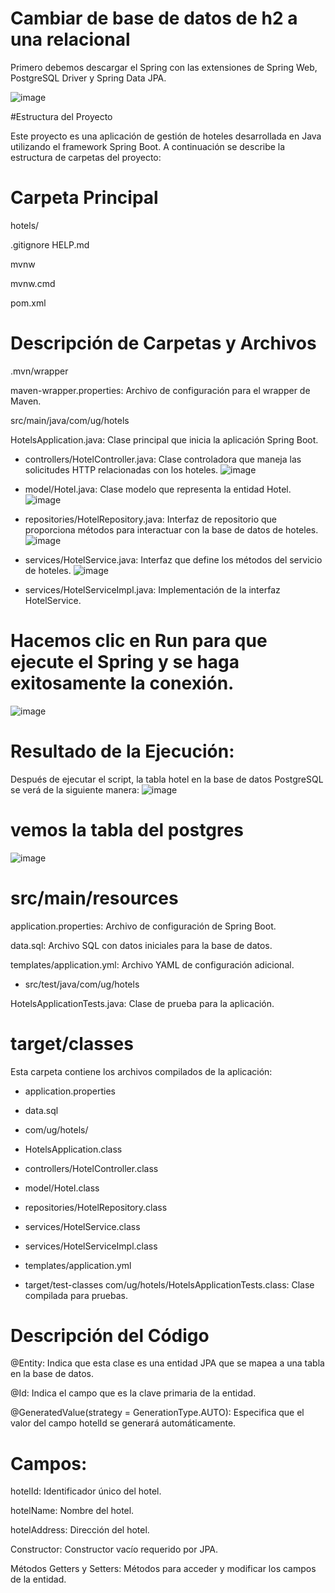 # Cambiar de base de datos de h2 a una relacional
Primero debemos descargar el Spring con las extensiones de Spring Web, PostgreSQL Driver y Spring Data JPA.

![image](https://github.com/Cinthya-banchon/Cambiar-de-base-de-datos-de-h2-a-una-relacional/assets/170268641/4e0ca218-564b-4efc-9c3b-ae161c3c90a2)


#Estructura del Proyecto

Este proyecto es una aplicación de gestión de hoteles desarrollada en Java utilizando el framework Spring Boot. A continuación se describe la estructura de carpetas del proyecto:

# Carpeta Principal

hotels/

.gitignore
HELP.md

mvnw

mvnw.cmd

pom.xml

# Descripción de Carpetas y Archivos

.mvn/wrapper

maven-wrapper.properties: Archivo de configuración para el wrapper de Maven.

src/main/java/com/ug/hotels

HotelsApplication.java: Clase principal que inicia la aplicación Spring Boot.

- controllers/HotelController.java: Clase controladora que maneja las solicitudes HTTP relacionadas con los hoteles.
![image](https://github.com/Wellington-Granados/Cambiar-de-base-de-datos-de-h2-a-una-relacional/assets/170190822/87775243-7b88-4be5-81c3-194daa06d41b)


- model/Hotel.java: Clase modelo que representa la entidad Hotel.
![image](https://github.com/Wellington-Granados/Cambiar-de-base-de-datos-de-h2-a-una-relacional/assets/170190822/902b3eed-fe67-4ba3-8efd-a77cf1070136)


- repositories/HotelRepository.java: Interfaz de repositorio que proporciona métodos para interactuar con la base de datos de hoteles.
![image](https://github.com/Wellington-Granados/Cambiar-de-base-de-datos-de-h2-a-una-relacional/assets/170190822/9e966b72-d841-41a8-b6fa-405425691ffc)


- services/HotelService.java: Interfaz que define los métodos del servicio de hoteles.
![image](https://github.com/Wellington-Granados/Cambiar-de-base-de-datos-de-h2-a-una-relacional/assets/170190822/2db54ca0-0d32-4743-90ff-08051f7d7943)

- services/HotelServiceImpl.java: Implementación de la interfaz HotelService.

# Hacemos clic en Run para que ejecute el Spring y se haga exitosamente la conexión.

![image](https://github.com/Wellington-Granados/Cambiar-de-base-de-datos-de-h2-a-una-relacional/assets/170190822/12e20dc5-fd58-47f5-b5d2-66f8cca3ec33)

# Resultado de la Ejecución:

Después de ejecutar el script, la tabla hotel en la base de datos PostgreSQL se verá de la siguiente manera:
![image](https://github.com/Wellington-Granados/Cambiar-de-base-de-datos-de-h2-a-una-relacional/assets/170190822/18382197-b85f-411e-ac37-101f0b830248)


# vemos la tabla del postgres
![image](https://github.com/Wellington-Granados/Cambiar-de-base-de-datos-de-h2-a-una-relacional/assets/170190822/e8540a4e-0ac5-409a-bf6c-c4328a642562)



# src/main/resources
application.properties: Archivo de configuración de Spring Boot.

data.sql: Archivo SQL con datos iniciales para la base de datos.

templates/application.yml: Archivo YAML de configuración adicional.

- src/test/java/com/ug/hotels

HotelsApplicationTests.java: Clase de prueba para la aplicación.

# target/classes

Esta carpeta contiene los archivos compilados de la aplicación:

- application.properties

- data.sql

- com/ug/hotels/

- HotelsApplication.class

- controllers/HotelController.class

- model/Hotel.class

- repositories/HotelRepository.class

- services/HotelService.class

- services/HotelServiceImpl.class

- templates/application.yml

- target/test-classes
com/ug/hotels/HotelsApplicationTests.class: Clase compilada para pruebas.

# Descripción del Código


@Entity: Indica que esta clase es una entidad JPA que se mapea a una tabla en la base de datos.

@Id: Indica el campo que es la clave primaria de la entidad.

@GeneratedValue(strategy = GenerationType.AUTO): Especifica que el valor del campo hotelId se generará automáticamente.

# Campos:
hotelId: Identificador único del hotel.

hotelName: Nombre del hotel.

hotelAddress: Dirección del hotel.

Constructor: Constructor vacío requerido por JPA.

Métodos Getters y Setters: Métodos para acceder y modificar los campos de la entidad.
